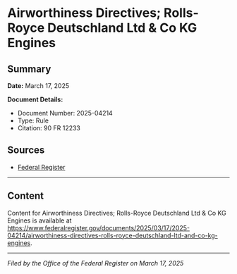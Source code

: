 # Airworthiness Directives; Rolls-Royce Deutschland Ltd & Co KG Engines

## Summary

**Date:** March 17, 2025

**Document Details:**
- Document Number: 2025-04214
- Type: Rule
- Citation: 90 FR 12233

## Sources
- [Federal Register](https://www.federalregister.gov/documents/2025/03/17/2025-04214/airworthiness-directives-rolls-royce-deutschland-ltd-and-co-kg-engines)

---

## Content

Content for Airworthiness Directives; Rolls-Royce Deutschland Ltd & Co KG Engines is available at https://www.federalregister.gov/documents/2025/03/17/2025-04214/airworthiness-directives-rolls-royce-deutschland-ltd-and-co-kg-engines.

---

*Filed by the Office of the Federal Register on March 17, 2025*
